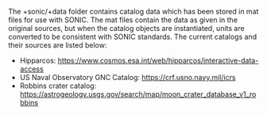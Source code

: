 The +sonic/+data folder contains catalog data which has been stored in mat files for use with SONIC. The mat files contain the data as given in the original sources, but when the catalog objects are instantiated, units are converted to be consistent with SONIC standards. The current catalogs and their sources are listed below:
- Hipparcos: https://www.cosmos.esa.int/web/hipparcos/interactive-data-access
- US Naval Observatory GNC Catalog: https://crf.usno.navy.mil/icrs
- Robbins crater catalog: https://astrogeology.usgs.gov/search/map/moon_crater_database_v1_robbins
